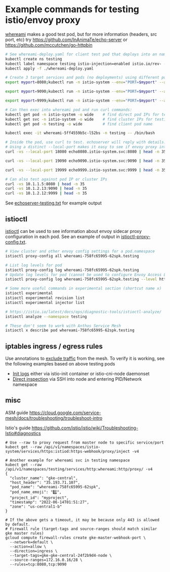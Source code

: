 # Example commands for testing istio/envoy proxy

[whereami](https://github.com/GoogleCloudPlatform/kubernetes-engine-samples/tree/main/quickstarts/whereami) makes a good test pod, but for more information (headers, src port, etc) try https://github.com/InAnimaTe/echo-server or https://github.com/mccutchen/go-httpbin

```bash
# See whereami-deploy.yaml for client test pod that deploys into an namespace with sidecar istio-injection
kubectl create ns testing
kubectl label namespace testing istio-injection=enabled istio.io/rev- --overwrite
kubectl apply -f ./whereami-deploy.yaml

# Create 3 target services and pods (no deployments) using different ports and istio-system namespace (which prevents them getting sidecar proxies)
export myport=8080;kubectl run -n istio-system --env="PORT=$myport" --annotations="traffic.sidecar.istio.io/excludeInboundPorts=$myport" --image=docker.io/inanimate/echo-server --port ${myport} --expose echo${myport}

export myport=9090;kubectl run -n istio-system --env="PORT=$myport" --annotations="traffic.sidecar.istio.io/excludeInboundPorts=$myport" --image=docker.io/inanimate/echo-server --port ${myport} --expose echo${myport}

export myport=9999;kubectl run -n istio-system --env="PORT=$myport" --annotations="traffic.sidecar.istio.io/excludeInboundPorts=$myport" --image=docker.io/inanimate/echo-server --port ${myport} --expose echo${myport}

# Can then exec into whereami pod and run curl commands:
kubectl get pod -n istio-system -o wide    # find direct pod IPs for testing
kubectl get svc -n istio-system -o wide    # find cluster IPs for testing
kubectl get pod -n testing -o wide         # find client pod name

kubectl exec -it whereami-5ff4559b5c-l52bs -n testing -- /bin/bash

# Inside the pod, use curl to test. echoserver will reply with details. 
# Using a distinct --local-port makes it easy to see if envoy proxy intercepted
curl -vs --local-port 18080 echo8080.istio-system.svc:8080 | head -n 35

curl -vs --local-port 19090 echo9090.istio-system.svc:9090 | head -n 35

curl -vs --local-port 19999 echo9999.istio-system.svc:9999 | head -n 35

# Can also test against pod IP or cluster IPs
curl -vs 10.1.1.5:8080 | head -n 35
curl -vs 10.1.2.13:9090 | head -n 35
curl -vs 10.1.2.12:9999 | head -n 35
```
See [echoserver-testing.txt](./echoserver-testing.txt) for example output

## istioctl

[istioctl](https://istio.io/latest/docs/ops/diagnostic-tools/istioctl/#get-proxy-configuration) can be used to see information about envoy sidecar proxy configuration in each pod.
See an example of output in [istioctl-proxy-config.txt](./istioctl-proxy-config.txt).

```bash
# View cluster and other envoy config settings for a pod.namespace
istioctl proxy-config all whereami-758fc65995-62spk.testing

# List log levels for pod
istioctl proxy-config log whereami-758fc65995-62spk.testing
# Update log levels for pod (cannot be used to configure Envoy Access Logs)
istioctl proxy-config log whereami-758fc65995-62spk.testing --level http:info,server:debug,client:debug,router:debug

# Some more useful commands in experimental section (shortcut name x)
istioctl experimental
istioctl experimental revision list
istioctl experimental injector list

# https://istio.io/latest/docs/ops/diagnostic-tools/istioctl-analyze/
istioctl analyze --namespace testing

# These don't seem to work with Anthos Service Mesh
istioctl x describe pod whereami-758fc65995-62spk.testing
```

## iptables ingress / egress rules

Use annotations to [exclude traffic](https://cloud.google.com/service-mesh/docs/security/anthos-service-mesh-security-best-practices?hl=en#securely-handle-anthos-service-mesh-policy-exceptions) from the mesh. To verify it is working, see the following examples based on above testing pods

* [Init logs](./iptables-init-logs.txt) either via istio-init container or istio-cni-node daemonset
* [Direct inspection](./iptable-inspect-rules.txt) via SSH into node and entering PID/Network namespace

## misc

ASM guide https://cloud.google.com/service-mesh/docs/troubleshooting/troubleshoot-intro

Istio's guide https://github.com/istio/istio/wiki/Troubleshooting-Istio#diagnostics

```
# Use --raw to proxy request from master node to specific service/port
kubect get --raw /api/v1/namespaces/istio-system/services/https:istiod:https-webhook/proxy/inject -v4

# Another example for whereami svc in testing namespace
kubect get --raw /api/v1/namespaces/testing/services/http:whereami:http/proxy/ -v4
{
  "cluster_name": "gke-central", 
  "host_header": "35.193.71.107", 
  "pod_name": "whereami-758fc65995-62spk", 
  "pod_name_emoji": "0️⃣", 
  "project_id": "myproject", 
  "timestamp": "2022-06-14T01:51:27", 
  "zone": "us-central1-b"
}

# If the above gets a timeout, it may be because only 443 is allowed by default.
# Firewall rule (target-tags and source-ranges should match similar gke master rules)
gcloud compute firewall-rules create gke-master-webhook-port \
  --network=default \
  --action=allow \
  --direction=ingress \
  --target-tags=gke-gke-central-24f2b9d4-node \
  --source-ranges=172.16.0.16/28 \
  --rules=tcp:8080,tcp:9090
```
